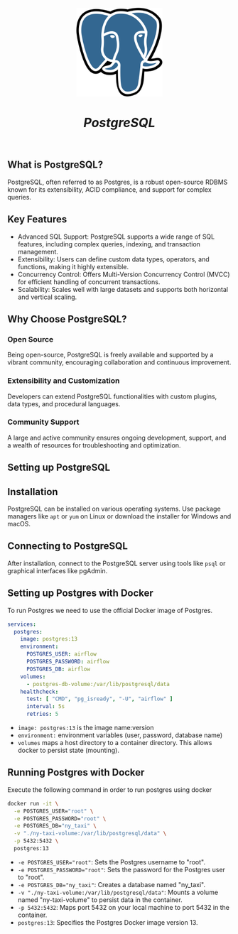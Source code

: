 <br />
<div align="center">
  <a href="#">
    <img src="./assets/postgresql.svg" height="200" alt="Postgres Logo">
  </a>

<h1 align = "center">
<b><i>PostgreSQL</i></b>
</h1>

  <p align="center">
  </p>
</div>
<br />

## What is PostgreSQL?

PostgreSQL, often referred to as Postgres, is a robust open-source RDBMS known for its extensibility, ACID compliance,
and support for complex queries.

## Key Features

- Advanced SQL Support: PostgreSQL supports a wide range of SQL features, including complex queries, indexing, and
  transaction management.
- Extensibility: Users can define custom data types, operators, and functions, making it highly extensible.
- Concurrency Control: Offers Multi-Version Concurrency Control (MVCC) for efficient handling of concurrent
  transactions.
- Scalability: Scales well with large datasets and supports both horizontal and vertical scaling.

## Why Choose PostgreSQL?

### Open Source

Being open-source, PostgreSQL is freely available and supported by a vibrant community, encouraging collaboration and
continuous improvement.

### Extensibility and Customization

Developers can extend PostgreSQL functionalities with custom plugins, data types, and procedural languages.

### Community Support

A large and active community ensures ongoing development, support, and a wealth of resources for troubleshooting and
optimization.

## Setting up PostgreSQL

## Installation

PostgreSQL can be installed on various operating systems. Use package managers like `apt` or `yum` on Linux or download
the installer for Windows and macOS.

## Connecting to PostgreSQL

After installation, connect to the PostgreSQL server using tools like `psql` or graphical interfaces like pgAdmin.

## Setting up Postgres with Docker

To run Postgres we need to use the official Docker image of Postgres.

```yaml
services:
  postgres:
    image: postgres:13
    environment:
      POSTGRES_USER: airflow
      POSTGRES_PASSWORD: airflow
      POSTGRES_DB: airflow
    volumes:
      - postgres-db-volume:/var/lib/postgresql/data
    healthcheck:
      test: [ "CMD", "pg_isready", "-U", "airflow" ]
      interval: 5s
      retries: 5
```

- `image: postgres:13` is the image name:version
- `environment:` environment variables (user, password, database name)
- `volumes` maps a host directory to a container directory. This allows docker to persist state (mounting).

## Running Postgres with Docker

Execute the following command in order to run postgres using docker

```bash
docker run -it \
  -e POSTGRES_USER="root" \
  -e POSTGRES_PASSWORD="root" \
  -e POSTGRES_DB="ny_taxi" \
  -v "./ny-taxi-volume:/var/lib/postgresql/data" \
  -p 5432:5432 \
  postgres:13
```

* `-e POSTGRES_USER="root"`: Sets the Postgres username to "root".
* `-e POSTGRES_PASSWORD="root"`: Sets the password for the Postgres user to "root".
* `-e POSTGRES_DB="ny_taxi"`: Creates a database named "ny_taxi".
* `-v "./ny-taxi-volume:/var/lib/postgresql/data"`: Mounts a volume named "ny-taxi-volume" to persist data in the
  container.
* `-p 5432:5432`: Maps port 5432 on your local machine to port 5432 in the container.
* `postgres:13`: Specifies the Postgres Docker image version 13.
